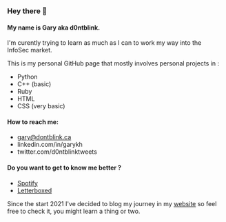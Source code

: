 ### Hey there 👋
#### My name is Gary aka **d0ntblink**.
I'm curently trying to learn as much as I can to work my way into the InfoSec market.

This is my personal GitHub page that mostly involves personal projects in :
* Python
* C++ (basic)
* Ruby
* HTML 
* CSS (very basic)

#### How to reach me:
* gary@dontblink.ca
* linkedin.com/in/garykh
* twitter.com/d0ntblinktweets

#### Do you want to get to know me better ?
* [Spotify](https://open.spotify.com/user/22ttkhngi5b5j5lxmuppwiw7a)
* [Letterboxed](https://letterboxd.com/d0ntblink/)

Since the start 2021 I've decided to blog my journey in my [website](https://dontblink.ca) so feel free to check it, you might learn a thing or two.
